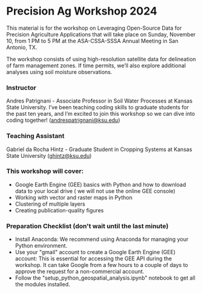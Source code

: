 # Precision Ag Workshop 2024

This material is for the workshop on Leveraging Open-Source Data for Precision Agriculture Applications that will take place on Sunday, November 10, from 1 PM to 5 PM at the ASA-CSSA-SSSA Annual Meeting in San Antonio, TX.

The workshop consists of using high-resolution satellite data for delineation of farm management zones. If time permits, we’ll also explore additional analyses using soil moisture observations.

### Instructor
Andres Patrignani - Associate Professor in Soil Water Processes at Kansas State University. I’ve been teaching coding skills to graduate students for the past ten years, and I’m excited to join this workshop so we can dive into coding together! (andrespatrignani@ksu.edu)

### Teaching Assistant
Gabriel da Rocha Hintz - Graduate Student in Cropping Systems at Kansas State University (ghintz@ksu.edu)

### This workshop will cover:
- Google Earth Engine (GEE) basics with Python and how to download data to your local drive ( we will not use the online GEE console)
- Working with vector and raster maps in Python
- Clustering of multiple layers
- Creating publication-quality figures

### Preparation Checklist (don't wait until the last minute)
- Install Anaconda: We recommend using Anaconda for managing your Python environment.
- Use your "gmail" account to create a Google Earth Engine (GEE) account: This is essential for accessing the GEE API during the workshop. It can take Google from a few hours to a couple of days to approve the request for a non-commercial account.
- Follow the "setup_python_geospatial_analysis.ipynb" notebook to get all the modules installed.